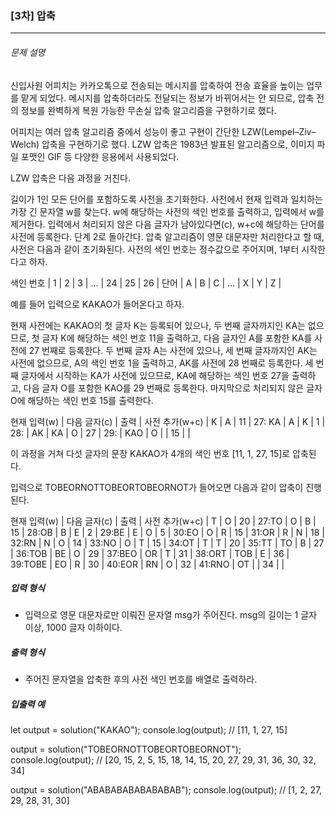 ### [3차] 압축

---

###### 문제 설명

신입사원 어피치는 카카오톡으로 전송되는 메시지를 압축하여 전송 효율을 높이는 업무를 맡게 되었다. 메시지를 압축하더라도 전달되는 정보가 바뀌어서는 안 되므로, 압축 전의 정보를 완벽하게 복원 가능한 무손실 압축 알고리즘을 구현하기로 했다.

어피치는 여러 압축 알고리즘 중에서 성능이 좋고 구현이 간단한 LZW(Lempel–Ziv–Welch) 압축을 구현하기로 했다. LZW 압축은 1983년 발표된 알고리즘으로, 이미지 파일 포맷인 GIF 등 다양한 응용에서 사용되었다.

LZW 압축은 다음 과정을 거친다.

길이가 1인 모든 단어를 포함하도록 사전을 초기화한다.
사전에서 현재 입력과 일치하는 가장 긴 문자열 w를 찾는다.
w에 해당하는 사전의 색인 번호를 출력하고, 입력에서 w를 제거한다.
입력에서 처리되지 않은 다음 글자가 남아있다면(c), w+c에 해당하는 단어를 사전에 등록한다.
단계 2로 돌아간다.
압축 알고리즘이 영문 대문자만 처리한다고 할 때, 사전은 다음과 같이 초기화된다. 사전의 색인 번호는 정수값으로 주어지며, 1부터 시작한다고 하자.

색인 번호 | 1 | 2 | 3 | ... | 24 | 25 | 26 |
단어 | A | B | C | ... | X | Y | Z |

예를 들어 입력으로 KAKAO가 들어온다고 하자.

현재 사전에는 KAKAO의 첫 글자 K는 등록되어 있으나, 두 번째 글자까지인 KA는 없으므로, 첫 글자 K에 해당하는 색인 번호 11을 출력하고, 다음 글자인 A를 포함한 KA를 사전에 27 번째로 등록한다.
두 번째 글자 A는 사전에 있으나, 세 번째 글자까지인 AK는 사전에 없으므로, A의 색인 번호 1을 출력하고, AK를 사전에 28 번째로 등록한다.
세 번째 글자에서 시작하는 KA가 사전에 있으므로, KA에 해당하는 색인 번호 27을 출력하고, 다음 글자 O를 포함한 KAO를 29 번째로 등록한다.
마지막으로 처리되지 않은 글자 O에 해당하는 색인 번호 15를 출력한다.

현재 입력(w) | 다음 글자(c) | 출력 | 사전 추가(w+c) |
K | A | 11 | 27: KA |
A | K | 1 | 28: | AK |
KA | O | 27 | 29: | KAO |
O | | 15 | |

이 과정을 거쳐 다섯 글자의 문장 KAKAO가 4개의 색인 번호 [11, 1, 27, 15]로 압축된다.

입력으로 TOBEORNOTTOBEORTOBEORNOT가 들어오면 다음과 같이 압축이 진행된다.

현재 입력(w) | 다음 글자(c) | 출력 | 사전 추가(w+c) |
T | O | 20 | 27:TO |
O | B | 15 | 28:OB |
B | E | 2 | 29:BE |
E | O | 5 | 30:EO |
O | R | 15 | 31:OR |
R | N | 18 | 32:RN |
N | O | 14 | 33:NO |
O | T | 15 | 34:OT |
T | T | 20 | 35:TT |
TO | B | 27 | 36:TOB |
BE | O | 29 | 37:BEO |
OR | T | 31 | 38:ORT |
TOB | E | 36 | 39:TOBE |
EO | R | 30 | 40:EOR |
RN | O | 32 | 41:RNO |
OT | | 34 | |

##### 입력 형식

- 입력으로 영문 대문자로만 이뤄진 문자열 msg가 주어진다. msg의 길이는 1 글자 이상, 1000 글자 이하이다.

##### 출력 형식

- 주어진 문자열을 압축한 후의 사전 색인 번호를 배열로 출력하라.

##### 입출력 예

let output = solution("KAKAO");
console.log(output); // [11, 1, 27, 15]

output = solution("TOBEORNOTTOBEORTOBEORNOT");
console.log(output); // [20, 15, 2, 5, 15, 18, 14, 15, 20, 27, 29, 31, 36, 30, 32, 34]

output = solution("ABABABABABABABAB");
console.log(output); // [1, 2, 27, 29, 28, 31, 30]

